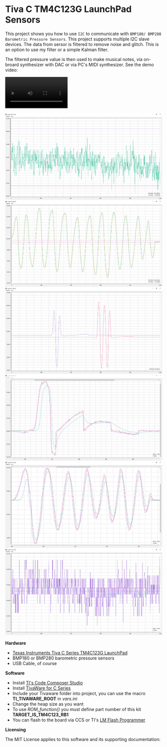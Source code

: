 Tiva C TM4C123G LaunchPad Sensors
=================================

This project shows you how to use `I2C` to communicate with `BMP180/ BMP280 Barometric Pressure Sensors`. This project supports multiple I2C slave devices. The data from sersor is filtered to remove noise and glitch. This is an option to use my filter or a simple Kalman filter.

The filtered pressure value is then used to make musical notes, via on-broard synthesizer with DAC or via PC's MIDI synthesizer. See the demo video:

<video controls="controls" autoplay="autoplay" width="200px">
  <source src="../pressure_to_sound.mp4" type="video/mp4" />
</video>


![raw_data.jpg](./raw_data.jpg)
![filtered.jpg](./filtered.jpg)
![two_channels.jpg](./two_channels.jpg)
![kalman1.jpg](./kalman1.jpg)
![kalman2.jpg](./kalman2.jpg)
![kalman3.jpg](./kalman3.jpg)

**Hardware**

- [Texas Instruments Tiva C Series TM4C123G LaunchPad](http://www.ti.com/tool/ek-tm4c123gxl)
- BMP180 or BMP280 barometric pressure sensors
- USB Cable, of course


**Software**

- Install [TI's Code Composer Studio](http://www.ti.com/tool/ccstudio)
- Install [TivaWare for C Series](http://www.ti.com/tool/sw-tm4c)
- Include your Tivaware folder into project, you can use the macro **TI_TIVAWARE_ROOT** in _vars.ini_
- Change the heap size as you want
- To use _ROM_function()_ you must define part number of this kit __TARGET_IS_TM4C123_RB1__
- You can flash to the board via CCS or TI's [LM Flash Programmer](http://www.ti.com/tool/lmflashprogrammer)

**Licensing**

The MIT License applies to this software and its supporting documentation:
